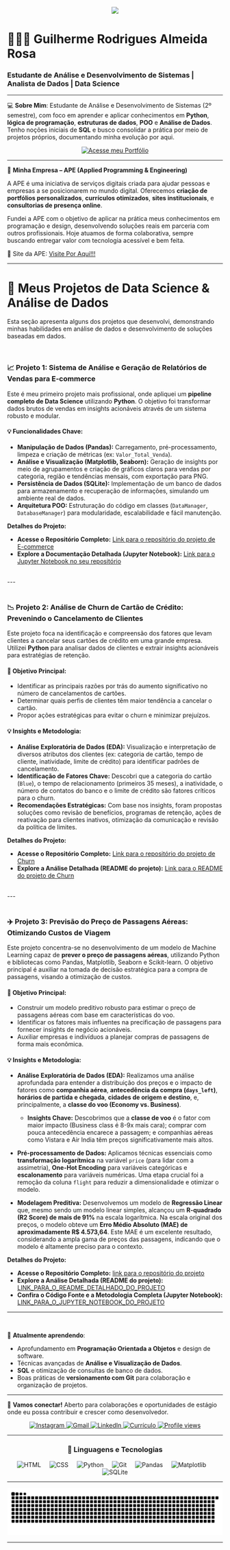 <p align="center">
  <img src="https://readme-typing-svg.herokuapp.com?font=JetBrains+Mono&weight=700&size=30&duration=2000&pause=1000&color=4169E1&center=true&vCenter=true&width=700&height=60&lines=Desenvolvedor+Python+|+Análise+de+Dados;Transformando+Dados+em+Insights;Bem-vindo+ao+meu+GitHub!">
</p>

# 👨🏻‍💻 Guilherme Rodrigues Almeida Rosa

### Estudante de Análise e Desenvolvimento de Sistemas | Analista de Dados | Data Science

---

💻 **Sobre Mim**:
Estudante de Análise e Desenvolvimento de Sistemas (2º semestre), com foco em aprender e aplicar conhecimentos em **Python**, **lógica de programação**, **estruturas de dados**, **POO** e **Análise de Dados**. Tenho noções iniciais de **SQL** e busco consolidar a prática por meio de projetos próprios, documentando minha evolução por aqui.

<p align="center">
  <a href="https://guilhermerodriguestech.netlify.app/" target="_blank">
    <img src="https://img.shields.io/badge/Acesse_meu_Portfólio-4169E1?style=for-the-badge&logo=googledocs&logoColor=white" alt="Acesse meu Portfólio">
  </a>
</p>

---


🚀 **Minha Empresa – APE (Applied Programming & Engineering)**

A APE é uma iniciativa de serviços digitais criada para ajudar pessoas e empresas a se posicionarem no mundo digital. Oferecemos **criação de portfólios personalizados**, **currículos otimizados**, **sites institucionais**, e **consultorias de presença online**.

Fundei a APE com o objetivo de aplicar na prática meus conhecimentos em programação e design, desenvolvendo soluções reais em parceria com outros profissionais. Hoje atuamos de forma colaborativa, sempre buscando entregar valor com tecnologia acessível e bem feita.

🔗 Site da APE: [Visite Por Aqui!!!](https://apetechnology.com.br/)

---

# 🚀 Meus Projetos de Data Science & Análise de Dados

Esta seção apresenta alguns dos projetos que desenvolvi, demonstrando minhas habilidades em análise de dados e desenvolvimento de soluções baseadas em dados.

<br>

### 📈 Projeto 1: Sistema de Análise e Geração de Relatórios de Vendas para E-commerce

Este é meu primeiro projeto mais profissional, onde apliquei um **pipeline completo de Data Science** utilizando **Python**. O objetivo foi transformar dados brutos de vendas em insights acionáveis através de um sistema robusto e modular.

#### 💡 Funcionalidades Chave:

* **Manipulação de Dados (Pandas):** Carregamento, pré-processamento, limpeza e criação de métricas (ex: `Valor_Total_Venda`).
* **Análise e Visualização (Matplotlib, Seaborn):** Geração de insights por meio de agrupamentos e criação de gráficos claros para vendas por categoria, região e tendências mensais, com exportação para PNG.
* **Persistência de Dados (SQLite):** Implementação de um banco de dados para armazenamento e recuperação de informações, simulando um ambiente real de dados.
* **Arquitetura POO:** Estruturação do código em classes (`DataManager`, `DatabaseManager`) para modularidade, escalabilidade e fácil manutenção.

**Detalhes do Projeto:**

* **Acesse o Repositório Completo:** [Link para o repositório do projeto de E-commerce](https://github.com/Guilh-Code/Gerador_de_Relatorios_Personalizados_para_E-commerce_com_Dashboard)
* **Explore a Documentação Detalhada (Jupyter Notebook):** [Link para o Jupyter Notebook no seu repositório](https://github.com/Guilh-Code/Gerador_de_Relatorios_Personalizados_para_E-commerce_com_Dashboard/blob/main/Analise_E-commerce_Explicada.ipynb)

<br>
---
<br>
<br>

### 📉 Projeto 2: Análise de Churn de Cartão de Crédito: Prevenindo o Cancelamento de Clientes

Este projeto foca na identificação e compreensão dos fatores que levam clientes a cancelar seus cartões de crédito em uma grande empresa. Utilizei **Python** para analisar dados de clientes e extrair insights acionáveis para estratégias de retenção.

#### 🎯 Objetivo Principal:

* Identificar as principais razões por trás do aumento significativo no número de cancelamentos de cartões.
* Determinar quais perfis de clientes têm maior tendência a cancelar o cartão.
* Propor ações estratégicas para evitar o churn e minimizar prejuízos.

#### 💡 Insights e Metodologia:

* **Análise Exploratória de Dados (EDA):** Visualização e interpretação de diversos atributos dos clientes (ex: categoria de cartão, tempo de cliente, inatividade, limite de crédito) para identificar padrões de cancelamento.
* **Identificação de Fatores Chave:** Descobri que a categoria do cartão (`Blue`), o tempo de relacionamento (primeiros 35 meses), a inatividade, o número de contatos do banco e o limite de crédito são fatores críticos para o churn.
* **Recomendações Estratégicas:** Com base nos insights, foram propostas soluções como revisão de benefícios, programas de retenção, ações de reativação para clientes inativos, otimização da comunicação e revisão da política de limites.



**Detalhes do Projeto:**

* **Acesse o Repositório Completo:** [Link para o repositório do projeto de Churn](https://github.com/Guilh-Code/Reducao_de_Churn_em_Cartoes_de_Credito-Uma_Analise_Preditiva)
* **Explore a Análise Detalhada (README do projeto):** [Link para o README do projeto de Churn](https://github.com/Guilh-Code/Reducao_de_Churn_em_Cartoes_de_Credito-Uma_Analise_Preditiva/blob/main/README.md)

<br>
---
<br>
<br>

### ✈️ Projeto 3: Previsão do Preço de Passagens Aéreas: Otimizando Custos de Viagem

Este projeto concentra-se no desenvolvimento de um modelo de Machine Learning capaz de **prever o preço de passagens aéreas**, utilizando Python e bibliotecas como Pandas, Matplotlib, Seaborn e Scikit-learn. O objetivo principal é auxiliar na tomada de decisão estratégica para a compra de passagens, visando a otimização de custos.

#### 🎯 Objetivo Principal:

* Construir um modelo preditivo robusto para estimar o preço de passagens aéreas com base em características do voo.
* Identificar os fatores mais influentes na precificação de passagens para fornecer insights de negócio acionáveis.
* Auxiliar empresas e indivíduos a planejar compras de passagens de forma mais econômica.

#### 💡 Insights e Metodologia:

* **Análise Exploratória de Dados (EDA):** Realizamos uma análise aprofundada para entender a distribuição dos preços e o impacto de fatores como **companhia aérea**, **antecedência da compra (`days_left`)**, **horários de partida e chegada**, **cidades de origem e destino**, e, principalmente, a **classe do voo (Economy vs. Business)**.
    * **Insights Chave:** Descobrimos que a **classe de voo** é o fator com maior impacto (Business class é 8-9x mais cara); comprar com pouca antecedência encarece a passagem; e companhias aéreas como Vistara e Air India têm preços significativamente mais altos.
  
* **Pré-processamento de Dados:** Aplicamos técnicas essenciais como **transformação logarítmica** na variável `price` (para lidar com a assimetria), **One-Hot Encoding** para variáveis categóricas e **escalonamento** para variáveis numéricas. Uma etapa crucial foi a remoção da coluna `flight` para reduzir a dimensionalidade e otimizar o modelo.

* **Modelagem Preditiva:** Desenvolvemos um modelo de **Regressão Linear** que, mesmo sendo um modelo linear simples, alcançou um **R-quadrado (R2 Score) de mais de 91%** na escala logarítmica. Na escala original dos preços, o modelo obteve um **Erro Médio Absoluto (MAE) de aproximadamente R$ 4.573,64**. Este MAE é um excelente resultado, considerando a ampla gama de preços das passagens, indicando que o modelo é altamente preciso para o contexto.

**Detalhes do Projeto:**

* **Acesse o Repositório Completo:** [link para o repositório do projeto](https://github.com/Guilh-Code/Previsao_do_preco_de_passagem_aerea)
* **Explore a Análise Detalhada (README do projeto):** [LINK_PARA_O_README_DETALHADO_DO_PROJETO](https://github.com/Guilh-Code/Previsao_do_preco_de_passagem_aerea/blob/main/README.md)
* **Confira o Código Fonte e a Metodologia Completa (Jupyter Notebook):** [LINK_PARA_O_JUPYTER_NOTEBOOK_DO_PROJETO](https://github.com/Guilh-Code/Previsao_do_preco_de_passagem_aerea/blob/main/projeto.ipynb)

---
<br>

🌱 **Atualmente aprendendo**:
* Aprofundamento em **Programação Orientada a Objetos** e design de software.
* Técnicas avançadas de **Análise e Visualização de Dados**.
* **SQL** e otimização de consultas de banco de dados.
* Boas práticas de **versionamento com Git** para colaboração e organização de projetos.

---

💬 **Vamos conectar!**
Aberto para colaborações e oportunidades de estágio onde eu possa contribuir e crescer como desenvolvedor.

<p align="center">
  <a href="https://www.instagram.com/guiznxrr/" target="_blank">
    <img src="https://img.shields.io/badge/-Instagram-%23E4405F?style=for-the-badge&logo=instagram&logoColor=white" alt="Instagram">
  </a>
  <a href="mailto:guilhermerar2005@gmail.com">
    <img src="https://img.shields.io/badge/-Gmail-%23333?style=for-the-badge&logo=gmail&logoColor=white" alt="Gmail">
  </a>
  <a href="https://www.linkedin.com/in/guilhrodrigues/" target="_blank" rel="noopener noreferrer">
    <img src="https://img.shields.io/badge/-LinkedIn-%230077B5?style=for-the-badge&logo=linkedin&logoColor=white" alt="LinkedIn">
</a>
  <a href="https://drive.google.com/file/d/1tVZTrREAy3iLn_fniULaGoAhTygMVSJ1/view?usp=sharing" target="_blank">
    <img src="https://img.shields.io/badge/-Currículo-%2300C896?style=for-the-badge&logo=readme&logoColor=white" alt="Currículo">
  </a>
  <a href="https://github.com/guilh-code" target="_blank">
  <img src="https://komarev.com/ghpvc/?username=guilh-code&label=Profile%20views&color=0e75b6&style=for-the-badge" alt="Profile views" />
</a>
</p>

---

<h3 align="center">🤖 Linguagens e Tecnologias</h3>

<p align="center">
  <img 
    alt="HTML"
    title="HTML" 
    width="50px" 
    src="https://cdn.jsdelivr.net/gh/devicons/devicon@latest/icons/html5/html5-original.svg" 
  />&nbsp;&nbsp;&nbsp;&nbsp;
  <img 
    alt="CSS" 
    title="CSS"
    width="50px" 
    src="https://cdn.jsdelivr.net/gh/devicons/devicon@latest/icons/css3/css3-original.svg" 
  />&nbsp;&nbsp;&nbsp;&nbsp;
  <img 
    alt="Python" 
    title="Python"
    width="50px" 
    src="https://cdn.jsdelivr.net/gh/devicons/devicon@latest/icons/python/python-original.svg" 
  />&nbsp;&nbsp;&nbsp;&nbsp;
  <img 
    alt="Git" 
    title="Git"
    width="50px" 
    src="https://cdn.jsdelivr.net/gh/devicons/devicon@latest/icons/git/git-original.svg" 
  />&nbsp;&nbsp;&nbsp;&nbsp;
  <img
    alt="Pandas"
    title="Pandas"
    width="50px"
    src="https://cdn.jsdelivr.net/gh/devicons/devicon@latest/icons/pandas/pandas-original.svg"
  />&nbsp;&nbsp;&nbsp;&nbsp;
  <img
    alt="Matplotlib"
    title="Matplotlib"
    width="50px"
    src="https://cdn.jsdelivr.net/gh/devicons/devicon@latest/icons/matplotlib/matplotlib-original.svg"
  />&nbsp;&nbsp;&nbsp;&nbsp;
  <img
    alt="SQLite"
    title="SQLite"
    width="50px"
    src="https://cdn.jsdelivr.net/gh/devicons/devicon@latest/icons/azuresqldatabase/azuresqldatabase-original.svg"
  />
</p>

---

<p align="center">
  <img src="https://github.com/guilh-code/guilh-code/blob/output/github-snake.svg" alt="Snake animation" />
</p>

---
##

